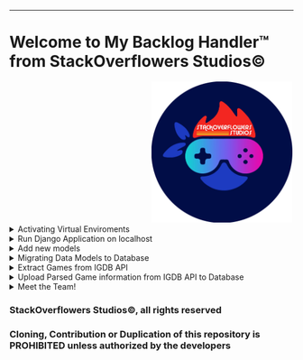 <hr>
<h1>Welcome to My Backlog Handler&trade; from StackOverflowers Studios&copy;</h1>
<img src="index/static/Images/devTeam/StackOverflowersLogoR.png" width="250" height="250" style="margin-left: 50%; margin-right: 50%;">
<details>
  <summary>Activating Virtual Enviroments</summary>

  <ul>
	<li>For users to properly install dependencies for this application, a Virtual Enviroment is needed so all packages can be used properly</li>
  <li>
    For Windows 10 users:
    <ol>
      <li>Enter in the Command Prompt: <code>python -m venv venv/</code></li>
      <li>To activate Virtual Enviroment, type in the Command Prompt:  <code>venv\Scripts\activate</code></li>
      <li>To install project dependecies, type in the Command Prompt: <code> pip install -r requirements.txt</code></li>
      <li>To deactivate Virtual Enviroment, type in the Command Prompt: <code>deactivate</code></li>
    </ol>
  </li>
  
  <li>
    For macOS & Linux users:
    <ol>
      <li>Enter in the Terminal: <code>python -m venv venv/</code></li>
      <li>To activate Virtual Enviroment, type in the Terminal:  <code>source venv/bin/activate</code></li>
      <li>To install project dependecies, type in the Terminal: <code> pip install -r requirements.txt</code></li>
      <li>To deactivate Virtual Enviroment, type in the Terminal : <code>deactivate</code></li>
    </ol>
  </li>
 </ul>
  
</details>


<details>
	<summary>Run Django Application on localhost</summary>
	<ul>
		<li>This application is hosted live using the <code>master</code> branch on Heroku via <a href="https://mybackloghandler.com">My Backlog handler</a></li>
		<li>In the case that developers need to run this application locally to test out new features, they can do so by typing in the terminal (while being in the 		project's root directory) the following command: <code> python3 manage.py runserver</code></li>
	</ul>
</details>

<details>
	<summary>Add new models</summary>
	<ul>
		<li>For developers to use and create new models, all they need to do is to enter <code>index/models.py</code> and follow the similar structure that most 			Django data models follow, in this project there are severa created already</li>
		<li>After a new model has been created, they need to create a ViewSet and a Serializer in the <code>views.py</code> and the <code>serializers.py</code> 			inside the index folder. Inside the files there are several examples that they can use</li>
	</ul>
</details>

<details>
	<summary>Migrating Data Models to Database</summary>
	<ul>
		<li>This application is using PostgreSQL as it's database, but these commands work for any DB that is registered on the <code>settings.py</code> file</li>
		<li>In the case that developers need to make data model migrations so that they can store data according to their needs, they need to run the following 2 			commands: 
			<ol>
				<li><code>python3 manage.py makemigrations</code></li> 
				<li><code>python3 manage.py migrate --database="myDBName"</code></li>
			</ol>
		</li>
	</ul>
</details>

<details>
	<summary>Extract Games from IGDB API</summary>
	<ul>
		<li>This application uses the IGDB Game API to extract game information to store it in our database</li>
		<li>In the case that developers need to use this API they can do so by running the <code>request.py</code> file located in the root directory</li>
		<li>Developers can change the endpoint queries that IGDB uses to whatever they want, for more information on this check out the official
			<a href="https://api-docs.igdb.com/#about">IGDB API</a> documentation</li>
		<li>Once the developer runs the file, a JSON file containing the parsed information from the API's query request should be generated in the 						<code>res</code> folder called <code>data.json</code></li>
	</ul>
</details>

<details>
	<summary>Upload Parsed Game information from IGDB API to Database</summary>
	<ul>
		<li>If developers want to upload parsed information from the API to the database, they can do so by running the following command:</li>
		<ul><li><code>python3 manage.py runscript load_games</code></li></ul>
	</ul>
</details>



<details>
  <summary>Meet the Team!</summary>
  <ul>
    <li><a href="https://github.com/bermed28">Fernando J. Bermúdez Medina</a> (Lead Back-End) </li>
    <li><a href="https://github.com/Chris36021">Christopher Castillo Carrero</a> (Lead Front-End) </li>
    <li><a href="https://github.com/Kevin-Lugo">Kevin J. Lugo Rosado</a> (Lead Full Stack) </li>
    <li><a href="https://github.com/gabrieldiazmorro">Gabriel Y. Diaz Morro</a> (Associate Back-End) </li>
    <li><a href="https://github.com/angel-vazquez25">Angel K. Vazquez Sanchez</a> (Associate Full Stack)</li>
  </ul>
</details>

<h3>StackOverflowers Studios&copy;, all rights reserved</h3>
<h3>Cloning, Contribution or Duplication of this repository is PROHIBITED unless authorized by the developers</h3>
</hr>
